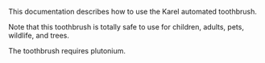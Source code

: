 This documentation describes how to use the Karel automated toothbrush.

Note that this toothbrush is totally safe to use for children, adults, pets, wildlife, and trees.

The toothbrush requires plutonium.